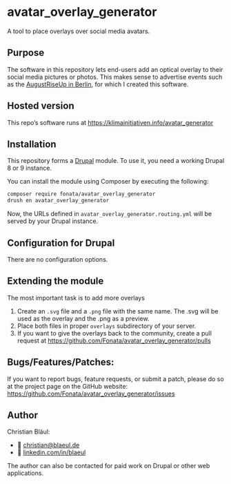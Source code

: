 # avatar_overlay_generator

A tool to place overlays over social media avatars.

## Purpose

The software in this repository lets end-users add an optical overlay to their social media pictures or photos. This
makes sense to advertise events such as the [AugustRiseUp in Berlin](https://augustriseup.de/), for which I created this
software.

## Hosted version

This repo’s software runs at https://klimainitiativen.info/avatar_generator

## Installation

This repository forms a [Drupal](https://www.drupal.org/) module. To use it, you need a working Drupal 8 or 9 instance.

You can install the module using Composer by executing the following:

```bash
composer require fonata/avatar_overlay_generator
drush en avatar_overlay_generator
```

Now, the URLs defined in `avatar_overlay_generator.routing.yml` will be served by your Drupal instance.

## Configuration for Drupal

There are no configuration options.

## Extending the module

The most important task is to add more overlays

1. Create an `.svg` file and a `.png` file with the same name. The .svg will be used as the overlay and the .png as a
   preview.
2. Place both files in proper `overlays` subdirectory of your server.
3. If you want to give the overlays back to the community, create a pull request
   at https://github.com/Fonata/avatar_overlay_generator/pulls

## Bugs/Features/Patches:

If you want to report bugs, feature requests, or submit a patch, please do so at the project page on the GitHub website:
https://github.com/Fonata/avatar_overlay_generator/issues

## Author

Christian Bläul:

- 📧 [christian@blaeul.de](mailto:christian@blaeul.de)
- 📑 [linkedin.com/in/blaeul](https://www.linkedin.com/in/blaeul)

The author can also be contacted for paid work on Drupal or other web applications.
